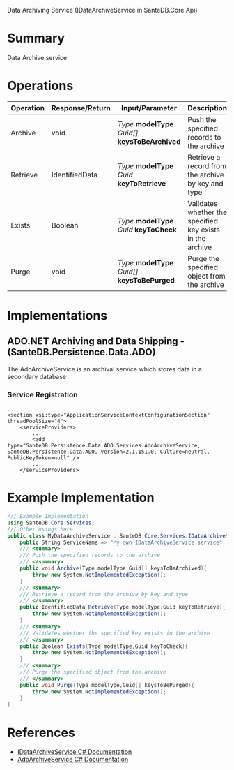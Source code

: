 Data Archiving Service (IDataArchiveService in SanteDB.Core.Api)

# Summary
Data Archive service

# Operations

|Operation|Response/Return|Input/Parameter|Description|
|-|-|-|-|
|Archive|void|*Type* **modelType**<br/>*Guid[]* **keysToBeArchived**|Push the specified records to the archive|
|Retrieve|IdentifiedData|*Type* **modelType**<br/>*Guid* **keyToRetrieve**|Retrieve a record from the archive by key and type|
|Exists|Boolean|*Type* **modelType**<br/>*Guid* **keyToCheck**|Validates whether the specified key exists in the archive|
|Purge|void|*Type* **modelType**<br/>*Guid[]* **keysToBePurged**|Purge the specified object from the archive|

# Implementations


## ADO.NET Archiving and Data Shipping - (SanteDB.Persistence.Data.ADO)
The AdoArchiveService is an archival service which stores data in a secondary database

### Service Registration
```markup
...
<section xsi:type="ApplicationServiceContextConfigurationSection" threadPoolSize="4">
	<serviceProviders>
		...
		<add type="SanteDB.Persistence.Data.ADO.Services.AdoArchiveService, SanteDB.Persistence.Data.ADO, Version=2.1.151.0, Culture=neutral, PublicKeyToken=null" />
		...
	</serviceProviders>
```
# Example Implementation
```csharp
/// Example Implementation
using SanteDB.Core.Services;
/// Other usings here
public class MyDataArchiveService : SanteDB.Core.Services.IDataArchiveService { 
	public String ServiceName => "My own IDataArchiveService service";
	/// <summary>
	/// Push the specified records to the archive
	/// </summary>
	public void Archive(Type modelType,Guid[] keysToBeArchived){
		throw new System.NotImplementedException();
	}
	/// <summary>
	/// Retrieve a record from the archive by key and type
	/// </summary>
	public IdentifiedData Retrieve(Type modelType,Guid keyToRetrieve){
		throw new System.NotImplementedException();
	}
	/// <summary>
	/// Validates whether the specified key exists in the archive
	/// </summary>
	public Boolean Exists(Type modelType,Guid keyToCheck){
		throw new System.NotImplementedException();
	}
	/// <summary>
	/// Purge the specified object from the archive
	/// </summary>
	public void Purge(Type modelType,Guid[] keysToBePurged){
		throw new System.NotImplementedException();
	}
}
```

# References

* [IDataArchiveService C# Documentation](http://santesuite.org/assets/doc/net/html/T_SanteDB_Core_Services_IDataArchiveService.htm)
* [AdoArchiveService C# Documentation](http://santesuite.org/assets/doc/net/html/T_SanteDB_Persistence_Data_ADO_Services_AdoArchiveService.htm)
